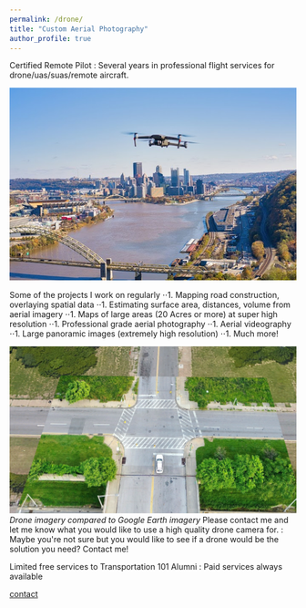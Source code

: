 ```yaml
---
permalink: /drone/
title: "Custom Aerial Photography"
author_profile: true
---
```

Certified Remote Pilot
:   Several years in professional flight services for drone/uas/suas/remote aircraft.

![](https://raw.githubusercontent.com/dkt101/dkt101/master/images/dronepic.PNG)

Some of the projects I work on regularly
⋅⋅1. Mapping road construction, overlaying spatial data
⋅⋅1. Estimating surface area, distances, volume from aerial imagery
⋅⋅1. Maps of large areas (20 Acres or more) at super high resolution
⋅⋅1. Professional grade aerial photography
⋅⋅1. Aerial videography
⋅⋅1. Large panoramic images (extremely high resolution)
⋅⋅1. Much more!

![](https://raw.githubusercontent.com/dkt101/dkt101/master/images/earthres.PNG)
_Drone imagery compared to Google Earth imagery_
Please contact me and let me know what you would like to use a high quality drone camera for. 
:   Maybe you're not sure but you would like to see if a drone would be the solution you need? Contact me!

Limited free services to Transportation 101 Alumni
:   Paid services always available

[contact](mailto:dan.knopp@gmail.com)
